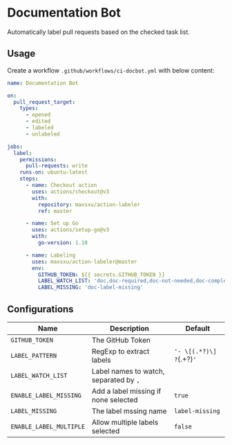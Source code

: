 # Documentation Bot 

Automatically label pull requests based on the checked task list.

## Usage

Create a workflow `.github/workflows/ci-docbot.yml` with below content:

```yaml
name: Documentation Bot

on:
  pull_request_target:
    types:
      - opened
      - edited
      - labeled
      - unlabeled

jobs:
  label:
    permissions:
      pull-requests: write
    runs-on: ubuntu-latest
    steps:
      - name: Checkout action
        uses: actions/checkout@v3
        with:
          repository: maxsxu/action-labeler
          ref: master

      - name: Set up Go
        uses: actions/setup-go@v3
        with:
          go-version: 1.18

      - name: Labeling
        uses: maxsxu/action-labeler@master
        env:
          GITHUB_TOKEN: ${{ secrets.GITHUB_TOKEN }}
          LABEL_WATCH_LIST: 'doc,doc-required,doc-not-needed,doc-complete,doc-label-missing'
          LABEL_MISSING: 'doc-label-missing'
```

## Configurations

| Name                    | Description                            | Default                   |
| ----------------------- |----------------------------------------| ------------------------- |
| `GITHUB_TOKEN`          | The GitHub Token                       | &nbsp;                   |
| `LABEL_PATTERN`         | RegExp to extract labels               | `'- \[(.*?)\] ?`(.+?)`' ` |
| `LABEL_WATCH_LIST`      | Label names to watch, separated by `,` | &nbsp; |
| `ENABLE_LABEL_MISSING`  | Add a label missing if none selected   | `true`                    |
| `LABEL_MISSING`         | The label mssing name                  | `label-missing` |
| `ENABLE_LABEL_MULTIPLE` | Allow multiple labels selected         | `false`                   |